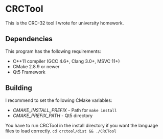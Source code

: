 CRCTool
=======

This is the CRC-32 tool I wrote for university homework.

Dependencies
------------

This program has the following requirements:
- C++11 compiler (GCC 4.6+, Clang 3.0+, MSVC 11+)
- CMake 2.8.9 or newer
- Qt5 Framework

Building
--------

I recommend to set the following CMake variables:
- *CMAKE_INSTALL_PREFIX* - Path for `make install`
- *CMAKE_PREFIX_PATH* - Qt5 directory

You have to run CRCTool in the install directory if
you want the language files to load correctly.
`cd crctool/dist && ./CRCTool`
